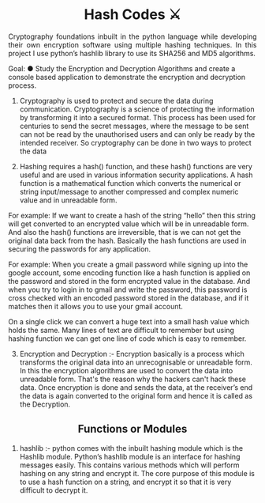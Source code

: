 <h1 align="center"> Hash Codes ⚔️</h1>

<p align="justify">
  Cryptography foundations inbuilt in the python language while developing their own encryption software using multiple hashing techniques. In this project I use python’s hashlib library to use its SHA256 and MD5 algorithms.

Goal:
● Study the Encryption and Decryption Algorithms and create a console based application to demonstrate the encryption and decryption process.

1) Cryptography is used to protect and secure the data during communication.
Cryptography is a science of protecting the information by transforming it into a secured format. This process has been used for centuries to send the secret messages, where the message to be sent can not be read by the unauthorised users and can only be ready by the intended receiver.
So cryptography can be done in two ways to protect the data

2) Hashing requires a hash() function, and these hash() functions are very useful and are used in various information security applications. A hash function is a mathematical function which converts the numerical or string
input/message to another compressed and complex numeric value and in unreadable form.

For example: If we want to create a hash of the string “hello” then this string will get converted to an encrypted value which will be in unreadable form. And also the hash() functions are irreversible, that is we can not get the original data back from the hash. Basically the hash functions are used in securing the passwords for any application.

For example: When you create a gmail password while signing up into the google account, some encoding function like a hash function is applied on the password and stored in the form encrypted value in the database. And when you try to login in to gmail and write the password, this password is cross checked with an encoded password stored in the database, and if it matches then it allows you to use your gmail account.
  
On a single click we can convert a huge text into a small hash value which holds the same.
Many lines of text are difficult to remember but using hashing function we can get one line of code which is easy to remember.
  
3) Encryption and Decryption :- Encryption basically is a process which transforms the original data into an unrecognisable or unreadable form. In this the encryption algorithms are used to convert the data into unreadable form. That's the reason why the hackers can't hack these data. Once encryption is done and sends the data, at the receiver’s end the data is again converted to the original form and hence it is called as the Decryption.

  <h2 align="center">Functions or Modules</h2>
  
1) hashlib :- python comes with the inbuilt hashing module which is the Hashlib module. Python’s hashlib module is an interface for hashing messages easily.
This contains various methods which will perform hashing on any string and encrypt it. The core purpose of this module is to use a hash function on a string,
and encrypt it so that it is very difficult to decrypt it.
  </p>
